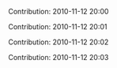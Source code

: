 Contribution: 2010-11-12 20:00

Contribution: 2010-11-12 20:01

Contribution: 2010-11-12 20:02

Contribution: 2010-11-12 20:03

